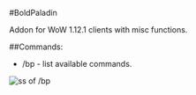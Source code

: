 #BoldPaladin

Addon for WoW 1.12.1 clients with misc functions.

##Commands:
* /bp - list available commands.

![ss of /bp](http://i.imgur.com/m4zXoeU.png)